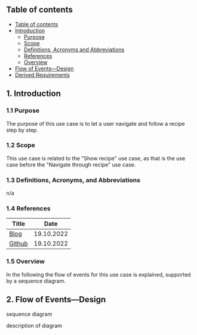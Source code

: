 ## Table of contents
- [Table of contents](#table-of-contents)
- [Introduction](#1-introduction)
    - [Purpose](#11-purpose)
    - [Scope](#12-scope)
    - [Definitions, Acronyms and Abbreviations](#13-definitions-acronyms-and-abbreviations)
    - [References](#14-references)
    - [Overview](#15-overview)
- [Flow of Events—Design](#2-flow-of-eventsdesign)
- [Derived Requirements](#3-derived-requirements)

## 1. Introduction
### 1.1 Purpose
The purpose of this use case is to let a user navigate and follow a recipe step by step.

### 1.2 Scope
This use case is related to the "Show recipe" use case, as that is the use case before the "Navigate through recipe" use case.

### 1.3 Definitions, Acronyms, and Abbreviations
n/a


### 1.4 References
| Title                                                         | Date |
|---------------------------------------------------------------|------------|
| [Blog](https://github.com/GermanJesus-lul/Rezeptbuch/discussions) | 19.10.2022  |
| [Github](https://github.com/GermanJesus-lul/Rezeptbuch/)          | 19.10.2022  |

### 1.5 Overview
In the following the flow of events for this use case is explained, supported by a sequence diagram.
## 2. Flow of Events—Design 
sequence diagram

description of diagram
